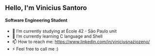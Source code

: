 ## Hello, I'm Vinicius Santoro
#### Software Engineering Student  

- 🔭 I’m currently studying at École 42 - São Paulo unit
- 🌱 I’m currently learning C language and Shell
- 📫 How to reach me: https://www.linkedin.com/in/viniciusnaziozeno/
- ⚡ Feel free to call me :)
